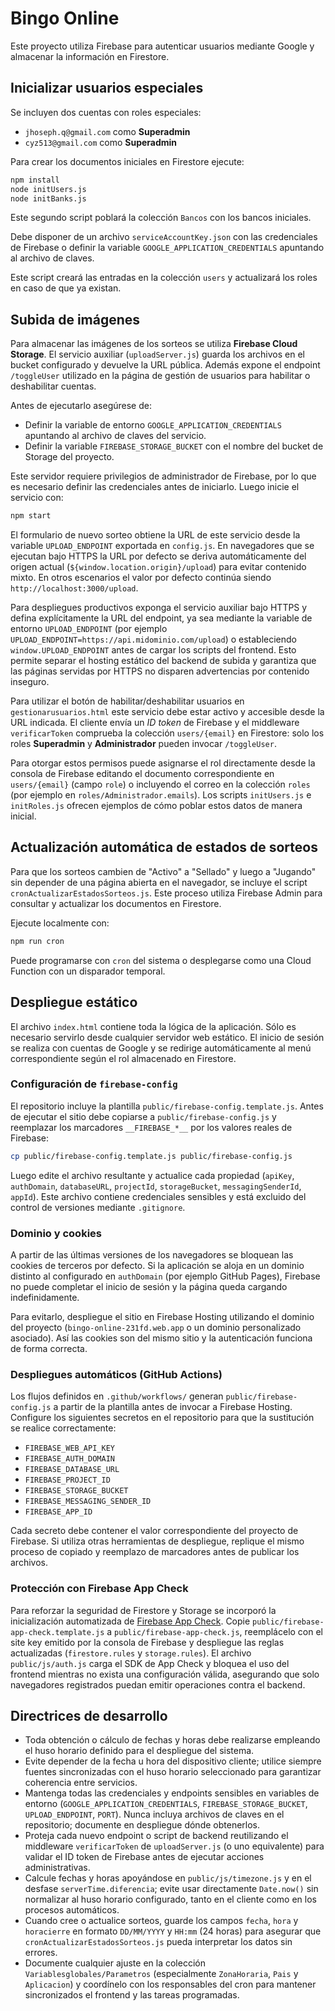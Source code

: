 # Bingo Online

Este proyecto utiliza Firebase para autenticar usuarios mediante Google y almacenar la información en Firestore.

## Inicializar usuarios especiales

Se incluyen dos cuentas con roles especiales:

- `jhoseph.q@gmail.com` como **Superadmin**
- `cyz513@gmail.com` como **Superadmin**

Para crear los documentos iniciales en Firestore ejecute:

```bash
npm install
node initUsers.js
node initBanks.js
```
Este segundo script poblará la colección `Bancos` con los bancos iniciales.

Debe disponer de un archivo `serviceAccountKey.json` con las credenciales de Firebase o definir la variable `GOOGLE_APPLICATION_CREDENTIALS` apuntando al archivo de claves.

Este script creará las entradas en la colección `users` y actualizará los roles en caso de que ya existan.

## Subida de imágenes

Para almacenar las imágenes de los sorteos se utiliza **Firebase Cloud Storage**. El servicio auxiliar (`uploadServer.js`) guarda los archivos en el bucket configurado y devuelve la URL pública. Además expone el endpoint `/toggleUser` utilizado en la página de gestión de usuarios para habilitar o deshabilitar cuentas.

Antes de ejecutarlo asegúrese de:

- Definir la variable de entorno `GOOGLE_APPLICATION_CREDENTIALS` apuntando al archivo de claves del servicio.
- Definir la variable `FIREBASE_STORAGE_BUCKET` con el nombre del bucket de Storage del proyecto.

Este servidor requiere privilegios de administrador de Firebase, por lo que es necesario definir las credenciales antes de iniciarlo. Luego inicie el servicio con:

```bash
npm start
```

El formulario de nuevo sorteo obtiene la URL de este servicio desde la
variable `UPLOAD_ENDPOINT` exportada en `config.js`. En navegadores que se
ejecutan bajo HTTPS la URL por defecto se deriva automáticamente del origen
actual (`${window.location.origin}/upload`) para evitar contenido mixto. En
otros escenarios el valor por defecto continúa siendo `http://localhost:3000/upload`.

Para despliegues productivos exponga el servicio auxiliar bajo HTTPS y
defina explícitamente la URL del endpoint, ya sea mediante la variable de
entorno `UPLOAD_ENDPOINT` (por ejemplo `UPLOAD_ENDPOINT=https://api.midominio.com/upload`)
o estableciendo `window.UPLOAD_ENDPOINT` antes de cargar los scripts del
frontend. Esto permite separar el hosting estático del backend de subida y
garantiza que las páginas servidas por HTTPS no disparen advertencias por
contenido inseguro.

Para utilizar el botón de habilitar/deshabilitar usuarios en `gestionarusuarios.html` este servicio debe estar activo y accesible desde la URL indicada. El cliente envía un *ID token* de Firebase y el middleware `verificarToken` comprueba la colección `users/{email}` en Firestore: solo los roles **Superadmin** y **Administrador** pueden invocar `/toggleUser`.

Para otorgar estos permisos puede asignarse el rol directamente desde la consola de Firebase editando el documento correspondiente en `users/{email}` (campo `role`) o incluyendo el correo en la colección `roles` (por ejemplo en `roles/Administrador.emails`). Los scripts `initUsers.js` e `initRoles.js` ofrecen ejemplos de cómo poblar estos datos de manera inicial.

## Actualización automática de estados de sorteos

Para que los sorteos cambien de "Activo" a "Sellado" y luego a "Jugando" sin depender de una página abierta en el navegador, se incluye el script `cronActualizarEstadosSorteos.js`. Este proceso utiliza Firebase Admin para consultar y actualizar los documentos en Firestore.

Ejecute localmente con:

```bash
npm run cron
```

Puede programarse con `cron` del sistema o desplegarse como una Cloud Function con un disparador temporal.

## Despliegue estático

El archivo `index.html` contiene toda la lógica de la aplicación. Sólo es necesario servirlo desde cualquier servidor web estático. El inicio de sesión se realiza con cuentas de Google y se redirige automáticamente al menú correspondiente según el rol almacenado en Firestore.

### Configuración de `firebase-config`

El repositorio incluye la plantilla `public/firebase-config.template.js`. Antes de ejecutar el sitio debe copiarse a `public/firebase-config.js` y reemplazar los marcadores `__FIREBASE_*__` por los valores reales de Firebase:

```bash
cp public/firebase-config.template.js public/firebase-config.js
```

Luego edite el archivo resultante y actualice cada propiedad (`apiKey`, `authDomain`, `databaseURL`, `projectId`, `storageBucket`, `messagingSenderId`, `appId`). Este archivo contiene credenciales sensibles y está excluido del control de versiones mediante `.gitignore`.

### Dominio y cookies

A partir de las últimas versiones de los navegadores se bloquean las cookies de terceros por defecto. Si la aplicación se aloja en un dominio distinto al configurado en `authDomain` (por ejemplo GitHub Pages), Firebase no puede completar el inicio de sesión y la página queda cargando indefinidamente.

Para evitarlo, despliegue el sitio en Firebase Hosting utilizando el dominio del proyecto (`bingo-online-231fd.web.app` o un dominio personalizado asociado). Así las cookies son del mismo sitio y la autenticación funciona de forma correcta.

### Despliegues automáticos (GitHub Actions)

Los flujos definidos en `.github/workflows/` generan `public/firebase-config.js` a partir de la plantilla antes de invocar a Firebase Hosting. Configure los siguientes secretos en el repositorio para que la sustitución se realice correctamente:

- `FIREBASE_WEB_API_KEY`
- `FIREBASE_AUTH_DOMAIN`
- `FIREBASE_DATABASE_URL`
- `FIREBASE_PROJECT_ID`
- `FIREBASE_STORAGE_BUCKET`
- `FIREBASE_MESSAGING_SENDER_ID`
- `FIREBASE_APP_ID`

Cada secreto debe contener el valor correspondiente del proyecto de Firebase. Si utiliza otras herramientas de despliegue, replique el mismo proceso de copiado y reemplazo de marcadores antes de publicar los archivos.

### Protección con Firebase App Check

Para reforzar la seguridad de Firestore y Storage se incorporó la inicialización automatizada de [Firebase App Check](docs/app-check-setup.md). Copie `public/firebase-app-check.template.js` a `public/firebase-app-check.js`, reemplácelo con el site key emitido por la consola de Firebase y despliegue las reglas actualizadas (`firestore.rules` y `storage.rules`). El archivo `public/js/auth.js` carga el SDK de App Check y bloquea el uso del frontend mientras no exista una configuración válida, asegurando que solo navegadores registrados puedan emitir operaciones contra el backend.

## Directrices de desarrollo

- Toda obtención o cálculo de fechas y horas debe realizarse empleando el huso horario definido para el despliegue del sistema.
- Evite depender de la fecha u hora del dispositivo cliente; utilice siempre fuentes sincronizadas con el huso horario seleccionado para garantizar coherencia entre servicios.
- Mantenga todas las credenciales y endpoints sensibles en variables de entorno (`GOOGLE_APPLICATION_CREDENTIALS`, `FIREBASE_STORAGE_BUCKET`, `UPLOAD_ENDPOINT`, `PORT`). Nunca incluya archivos de claves en el repositorio; documente en despliegue dónde obtenerlos.
- Proteja cada nuevo endpoint o script de backend reutilizando el middleware `verificarToken` de `uploadServer.js` (o uno equivalente) para validar el ID token de Firebase antes de ejecutar acciones administrativas.
- Calcule fechas y horas apoyándose en `public/js/timezone.js` y en el desfase `serverTime.diferencia`; evite usar directamente `Date.now()` sin normalizar al huso horario configurado, tanto en el cliente como en los procesos automáticos.
- Cuando cree o actualice sorteos, guarde los campos `fecha`, `hora` y `horacierre` en formato `DD/MM/YYYY` y `HH:mm` (24 horas) para asegurar que `cronActualizarEstadosSorteos.js` pueda interpretar los datos sin errores.
- Documente cualquier ajuste en la colección `Variablesglobales/Parametros` (especialmente `ZonaHoraria`, `Pais` y `Aplicacion`) y coordínelo con los responsables del cron para mantener sincronizados el frontend y las tareas programadas.



